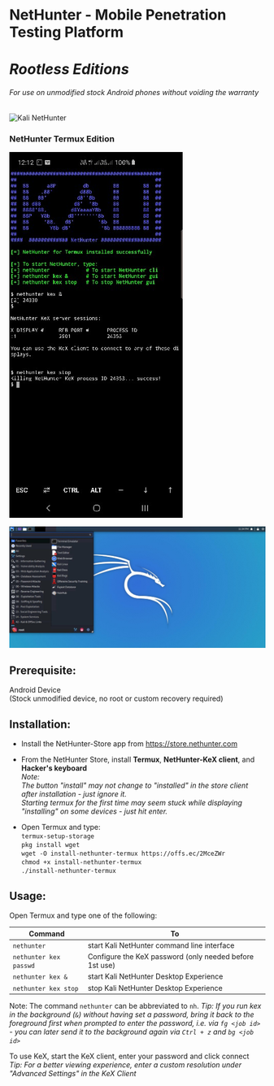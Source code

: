 # NetHunter - Mobile Penetration Testing Platform   
# _Rootless Editions_   

###### For use on unmodified stock Android phones without voiding the warranty

![Kali NetHunter](https://gitlab.com/kalilinux/nethunter/build-scripts/kali-nethunter-project/raw/master/images/nethunter-git-logo.png)
### NetHunter Termux Edition  

[![](../images/010-NH-Rootless-Installation_Start_s.jpg)](../images/010-NH-Rootless-Installation_Start.jpg)



[![](../images/020-NH-Rootless-KeX_s.jpg)](../images/020-NH-Rootless-KeX_s.jpg)



Prerequisite:  
--------------  
Android Device  
(Stock unmodified device, no root or custom recovery required)  

  

Installation:  
--------------  

* Install the NetHunter-Store app from https://store.nethunter.com  
* From the NetHunter Store, install __Termux__, __NetHunter-KeX client__, and __Hacker's keyboard__  
  _Note:_  
       _The button "install" may not change to "installed" in the store client after installation - just ignore it._  
      _Starting termux for the first time may seem stuck while displaying "installing" on some devices - just hit enter._ 

* Open Termux and type:  
  `termux-setup-storage`  
  `pkg install wget`   
  `wget -O install-nethunter-termux https://offs.ec/2MceZWr`  
  `chmod +x install-nethunter-termux`  
  `./install-nethunter-termux`  

  

Usage:  
-------  

Open Termux and type one of the following:  

| Command                | To                                                      |
| ---------------------- | ------------------------------------------------------- |
| `nethunter`            | start Kali NetHunter command line interface             |
| `nethunter kex passwd` | Configure the KeX password (only needed before 1st use) |
| `nethunter kex &`      | start Kali NetHunter Desktop Experience                 |
| `nethunter kex stop`   | stop Kali NetHunter Desktop Experience                  |

Note: The command `nethunter` can be abbreviated to `nh`.
_Tip: If you run kex in the background (`&`) without having set a password, bring it back to the foreground first when prompted to enter the password, i.e. via `fg <job id>` - you can later send it to the background  again via `Ctrl + z` and `bg <job id>`_

To use KeX, start the KeX client, enter your password and click connect  
_Tip: For a better viewing experience, enter a custom resolution under "Advanced Settings" in the KeX Client_